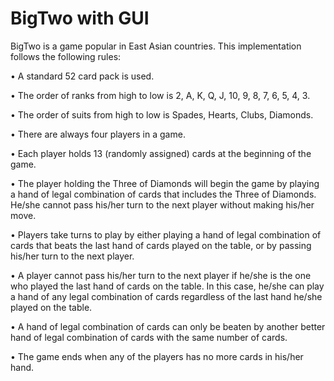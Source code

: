 # BigTwo with GUI

BigTwo is a game popular in East Asian countries. This implementation follows the following rules:

• A standard 52 card pack is used.

• The order of ranks from high to low is 2, A, K, Q, J, 10, 9, 8, 7, 6, 5, 4, 3.

• The order of suits from high to low is Spades, Hearts, Clubs, Diamonds.

• There are always four players in a game.

• Each player holds 13 (randomly assigned) cards at the beginning of the game.

• The player holding the Three of Diamonds will begin the game by playing a hand of
legal combination of cards that includes the Three of Diamonds. He/she cannot pass
his/her turn to the next player without making his/her move.

• Players take turns to play by either playing a hand of legal combination of cards that
beats the last hand of cards played on the table, or by passing his/her turn to the next
player.

• A player cannot pass his/her turn to the next player if he/she is the one who played the
last hand of cards on the table. In this case, he/she can play a hand of any legal
combination of cards regardless of the last hand he/she played on the table.

• A hand of legal combination of cards can only be beaten by another better hand of
legal combination of cards with the same number of cards.

• The game ends when any of the players has no more cards in his/her hand.

